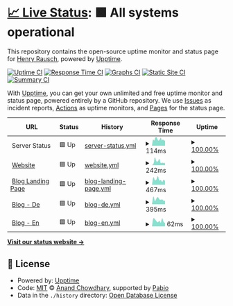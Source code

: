 # [📈 Live Status](https://status.postrausch.tech): <!--live status--> **🟩 All systems operational**

This repository contains the open-source uptime monitor and status page for [Henry Rausch](https://postrausch.tech), powered by [Upptime](https://github.com/upptime/upptime).

[![Uptime CI](https://github.com/hra42/postrausch-uptime/workflows/Uptime%20CI/badge.svg)](https://github.com/hra42/postrausch-uptime/actions?query=workflow%3A%22Uptime+CI%22)
[![Response Time CI](https://github.com/hra42/postrausch-uptime/workflows/Response%20Time%20CI/badge.svg)](https://github.com/hra42/postrausch-uptime/actions?query=workflow%3A%22Response+Time+CI%22)
[![Graphs CI](https://github.com/hra42/postrausch-uptime/workflows/Graphs%20CI/badge.svg)](https://github.com/hra42/postrausch-uptime/actions?query=workflow%3A%22Graphs+CI%22)
[![Static Site CI](https://github.com/hra42/postrausch-uptime/workflows/Static%20Site%20CI/badge.svg)](https://github.com/hra42/postrausch-uptime/actions?query=workflow%3A%22Static+Site+CI%22)
[![Summary CI](https://github.com/hra42/postrausch-uptime/workflows/Summary%20CI/badge.svg)](https://github.com/hra42/postrausch-uptime/actions?query=workflow%3A%22Summary+CI%22)

With [Upptime](https://upptime.js.org), you can get your own unlimited and free uptime monitor and status page, powered entirely by a GitHub repository. We use [Issues](https://github.com/hra42/postrausch-uptime/issues) as incident reports, [Actions](https://github.com/hra42/postrausch-uptime/actions) as uptime monitors, and [Pages](https://status.postrausch.tech) for the status page.

<!--start: status pages-->
<!-- This summary is generated by Upptime (https://github.com/upptime/upptime) -->
<!-- Do not edit this manually, your changes will be overwritten -->
<!-- prettier-ignore -->
| URL | Status | History | Response Time | Uptime |
| --- | ------ | ------- | ------------- | ------ |
| <img alt="" src="https://icons.duckduckgo.com/ip3/null.ico" height="13"> Server Status | 🟩 Up | [server-status.yml](https://github.com/hra42/postrausch-uptime/commits/HEAD/history/server-status.yml) | <details><summary><img alt="Response time graph" src="./graphs/server-status/response-time-week.png" height="20"> 114ms</summary><br><a href="https://status.postrausch.tech/history/server-status"><img alt="Response time 114" src="https://img.shields.io/endpoint?url=https%3A%2F%2Fraw.githubusercontent.com%2Fhra42%2Fpostrausch-uptime%2FHEAD%2Fapi%2Fserver-status%2Fresponse-time.json"></a><br><a href="https://status.postrausch.tech/history/server-status"><img alt="24-hour response time 94" src="https://img.shields.io/endpoint?url=https%3A%2F%2Fraw.githubusercontent.com%2Fhra42%2Fpostrausch-uptime%2FHEAD%2Fapi%2Fserver-status%2Fresponse-time-day.json"></a><br><a href="https://status.postrausch.tech/history/server-status"><img alt="7-day response time 114" src="https://img.shields.io/endpoint?url=https%3A%2F%2Fraw.githubusercontent.com%2Fhra42%2Fpostrausch-uptime%2FHEAD%2Fapi%2Fserver-status%2Fresponse-time-week.json"></a><br><a href="https://status.postrausch.tech/history/server-status"><img alt="30-day response time 114" src="https://img.shields.io/endpoint?url=https%3A%2F%2Fraw.githubusercontent.com%2Fhra42%2Fpostrausch-uptime%2FHEAD%2Fapi%2Fserver-status%2Fresponse-time-month.json"></a><br><a href="https://status.postrausch.tech/history/server-status"><img alt="1-year response time 114" src="https://img.shields.io/endpoint?url=https%3A%2F%2Fraw.githubusercontent.com%2Fhra42%2Fpostrausch-uptime%2FHEAD%2Fapi%2Fserver-status%2Fresponse-time-year.json"></a></details> | <details><summary><a href="https://status.postrausch.tech/history/server-status">100.00%</a></summary><a href="https://status.postrausch.tech/history/server-status"><img alt="All-time uptime 100.00%" src="https://img.shields.io/endpoint?url=https%3A%2F%2Fraw.githubusercontent.com%2Fhra42%2Fpostrausch-uptime%2FHEAD%2Fapi%2Fserver-status%2Fuptime.json"></a><br><a href="https://status.postrausch.tech/history/server-status"><img alt="24-hour uptime 100.00%" src="https://img.shields.io/endpoint?url=https%3A%2F%2Fraw.githubusercontent.com%2Fhra42%2Fpostrausch-uptime%2FHEAD%2Fapi%2Fserver-status%2Fuptime-day.json"></a><br><a href="https://status.postrausch.tech/history/server-status"><img alt="7-day uptime 100.00%" src="https://img.shields.io/endpoint?url=https%3A%2F%2Fraw.githubusercontent.com%2Fhra42%2Fpostrausch-uptime%2FHEAD%2Fapi%2Fserver-status%2Fuptime-week.json"></a><br><a href="https://status.postrausch.tech/history/server-status"><img alt="30-day uptime 100.00%" src="https://img.shields.io/endpoint?url=https%3A%2F%2Fraw.githubusercontent.com%2Fhra42%2Fpostrausch-uptime%2FHEAD%2Fapi%2Fserver-status%2Fuptime-month.json"></a><br><a href="https://status.postrausch.tech/history/server-status"><img alt="1-year uptime 100.00%" src="https://img.shields.io/endpoint?url=https%3A%2F%2Fraw.githubusercontent.com%2Fhra42%2Fpostrausch-uptime%2FHEAD%2Fapi%2Fserver-status%2Fuptime-year.json"></a></details>
| <img alt="" src="https://icons.duckduckgo.com/ip3/postrausch.tech.ico" height="13"> [Website](https://postrausch.tech) | 🟩 Up | [website.yml](https://github.com/hra42/postrausch-uptime/commits/HEAD/history/website.yml) | <details><summary><img alt="Response time graph" src="./graphs/website/response-time-week.png" height="20"> 242ms</summary><br><a href="https://status.postrausch.tech/history/website"><img alt="Response time 242" src="https://img.shields.io/endpoint?url=https%3A%2F%2Fraw.githubusercontent.com%2Fhra42%2Fpostrausch-uptime%2FHEAD%2Fapi%2Fwebsite%2Fresponse-time.json"></a><br><a href="https://status.postrausch.tech/history/website"><img alt="24-hour response time 151" src="https://img.shields.io/endpoint?url=https%3A%2F%2Fraw.githubusercontent.com%2Fhra42%2Fpostrausch-uptime%2FHEAD%2Fapi%2Fwebsite%2Fresponse-time-day.json"></a><br><a href="https://status.postrausch.tech/history/website"><img alt="7-day response time 242" src="https://img.shields.io/endpoint?url=https%3A%2F%2Fraw.githubusercontent.com%2Fhra42%2Fpostrausch-uptime%2FHEAD%2Fapi%2Fwebsite%2Fresponse-time-week.json"></a><br><a href="https://status.postrausch.tech/history/website"><img alt="30-day response time 242" src="https://img.shields.io/endpoint?url=https%3A%2F%2Fraw.githubusercontent.com%2Fhra42%2Fpostrausch-uptime%2FHEAD%2Fapi%2Fwebsite%2Fresponse-time-month.json"></a><br><a href="https://status.postrausch.tech/history/website"><img alt="1-year response time 242" src="https://img.shields.io/endpoint?url=https%3A%2F%2Fraw.githubusercontent.com%2Fhra42%2Fpostrausch-uptime%2FHEAD%2Fapi%2Fwebsite%2Fresponse-time-year.json"></a></details> | <details><summary><a href="https://status.postrausch.tech/history/website">100.00%</a></summary><a href="https://status.postrausch.tech/history/website"><img alt="All-time uptime 100.00%" src="https://img.shields.io/endpoint?url=https%3A%2F%2Fraw.githubusercontent.com%2Fhra42%2Fpostrausch-uptime%2FHEAD%2Fapi%2Fwebsite%2Fuptime.json"></a><br><a href="https://status.postrausch.tech/history/website"><img alt="24-hour uptime 100.00%" src="https://img.shields.io/endpoint?url=https%3A%2F%2Fraw.githubusercontent.com%2Fhra42%2Fpostrausch-uptime%2FHEAD%2Fapi%2Fwebsite%2Fuptime-day.json"></a><br><a href="https://status.postrausch.tech/history/website"><img alt="7-day uptime 100.00%" src="https://img.shields.io/endpoint?url=https%3A%2F%2Fraw.githubusercontent.com%2Fhra42%2Fpostrausch-uptime%2FHEAD%2Fapi%2Fwebsite%2Fuptime-week.json"></a><br><a href="https://status.postrausch.tech/history/website"><img alt="30-day uptime 100.00%" src="https://img.shields.io/endpoint?url=https%3A%2F%2Fraw.githubusercontent.com%2Fhra42%2Fpostrausch-uptime%2FHEAD%2Fapi%2Fwebsite%2Fuptime-month.json"></a><br><a href="https://status.postrausch.tech/history/website"><img alt="1-year uptime 100.00%" src="https://img.shields.io/endpoint?url=https%3A%2F%2Fraw.githubusercontent.com%2Fhra42%2Fpostrausch-uptime%2FHEAD%2Fapi%2Fwebsite%2Fuptime-year.json"></a></details>
| <img alt="" src="https://icons.duckduckgo.com/ip3/blog.postrausch.tech.ico" height="13"> [Blog Landing Page](https://blog.postrausch.tech) | 🟩 Up | [blog-landing-page.yml](https://github.com/hra42/postrausch-uptime/commits/HEAD/history/blog-landing-page.yml) | <details><summary><img alt="Response time graph" src="./graphs/blog-landing-page/response-time-week.png" height="20"> 467ms</summary><br><a href="https://status.postrausch.tech/history/blog-landing-page"><img alt="Response time 467" src="https://img.shields.io/endpoint?url=https%3A%2F%2Fraw.githubusercontent.com%2Fhra42%2Fpostrausch-uptime%2FHEAD%2Fapi%2Fblog-landing-page%2Fresponse-time.json"></a><br><a href="https://status.postrausch.tech/history/blog-landing-page"><img alt="24-hour response time 326" src="https://img.shields.io/endpoint?url=https%3A%2F%2Fraw.githubusercontent.com%2Fhra42%2Fpostrausch-uptime%2FHEAD%2Fapi%2Fblog-landing-page%2Fresponse-time-day.json"></a><br><a href="https://status.postrausch.tech/history/blog-landing-page"><img alt="7-day response time 467" src="https://img.shields.io/endpoint?url=https%3A%2F%2Fraw.githubusercontent.com%2Fhra42%2Fpostrausch-uptime%2FHEAD%2Fapi%2Fblog-landing-page%2Fresponse-time-week.json"></a><br><a href="https://status.postrausch.tech/history/blog-landing-page"><img alt="30-day response time 467" src="https://img.shields.io/endpoint?url=https%3A%2F%2Fraw.githubusercontent.com%2Fhra42%2Fpostrausch-uptime%2FHEAD%2Fapi%2Fblog-landing-page%2Fresponse-time-month.json"></a><br><a href="https://status.postrausch.tech/history/blog-landing-page"><img alt="1-year response time 467" src="https://img.shields.io/endpoint?url=https%3A%2F%2Fraw.githubusercontent.com%2Fhra42%2Fpostrausch-uptime%2FHEAD%2Fapi%2Fblog-landing-page%2Fresponse-time-year.json"></a></details> | <details><summary><a href="https://status.postrausch.tech/history/blog-landing-page">100.00%</a></summary><a href="https://status.postrausch.tech/history/blog-landing-page"><img alt="All-time uptime 100.00%" src="https://img.shields.io/endpoint?url=https%3A%2F%2Fraw.githubusercontent.com%2Fhra42%2Fpostrausch-uptime%2FHEAD%2Fapi%2Fblog-landing-page%2Fuptime.json"></a><br><a href="https://status.postrausch.tech/history/blog-landing-page"><img alt="24-hour uptime 100.00%" src="https://img.shields.io/endpoint?url=https%3A%2F%2Fraw.githubusercontent.com%2Fhra42%2Fpostrausch-uptime%2FHEAD%2Fapi%2Fblog-landing-page%2Fuptime-day.json"></a><br><a href="https://status.postrausch.tech/history/blog-landing-page"><img alt="7-day uptime 100.00%" src="https://img.shields.io/endpoint?url=https%3A%2F%2Fraw.githubusercontent.com%2Fhra42%2Fpostrausch-uptime%2FHEAD%2Fapi%2Fblog-landing-page%2Fuptime-week.json"></a><br><a href="https://status.postrausch.tech/history/blog-landing-page"><img alt="30-day uptime 100.00%" src="https://img.shields.io/endpoint?url=https%3A%2F%2Fraw.githubusercontent.com%2Fhra42%2Fpostrausch-uptime%2FHEAD%2Fapi%2Fblog-landing-page%2Fuptime-month.json"></a><br><a href="https://status.postrausch.tech/history/blog-landing-page"><img alt="1-year uptime 100.00%" src="https://img.shields.io/endpoint?url=https%3A%2F%2Fraw.githubusercontent.com%2Fhra42%2Fpostrausch-uptime%2FHEAD%2Fapi%2Fblog-landing-page%2Fuptime-year.json"></a></details>
| <img alt="" src="https://icons.duckduckgo.com/ip3/de.blog.postrausch.tech.ico" height="13"> [Blog - De](https://de.blog.postrausch.tech) | 🟩 Up | [blog-de.yml](https://github.com/hra42/postrausch-uptime/commits/HEAD/history/blog-de.yml) | <details><summary><img alt="Response time graph" src="./graphs/blog-de/response-time-week.png" height="20"> 395ms</summary><br><a href="https://status.postrausch.tech/history/blog-de"><img alt="Response time 395" src="https://img.shields.io/endpoint?url=https%3A%2F%2Fraw.githubusercontent.com%2Fhra42%2Fpostrausch-uptime%2FHEAD%2Fapi%2Fblog-de%2Fresponse-time.json"></a><br><a href="https://status.postrausch.tech/history/blog-de"><img alt="24-hour response time 286" src="https://img.shields.io/endpoint?url=https%3A%2F%2Fraw.githubusercontent.com%2Fhra42%2Fpostrausch-uptime%2FHEAD%2Fapi%2Fblog-de%2Fresponse-time-day.json"></a><br><a href="https://status.postrausch.tech/history/blog-de"><img alt="7-day response time 395" src="https://img.shields.io/endpoint?url=https%3A%2F%2Fraw.githubusercontent.com%2Fhra42%2Fpostrausch-uptime%2FHEAD%2Fapi%2Fblog-de%2Fresponse-time-week.json"></a><br><a href="https://status.postrausch.tech/history/blog-de"><img alt="30-day response time 395" src="https://img.shields.io/endpoint?url=https%3A%2F%2Fraw.githubusercontent.com%2Fhra42%2Fpostrausch-uptime%2FHEAD%2Fapi%2Fblog-de%2Fresponse-time-month.json"></a><br><a href="https://status.postrausch.tech/history/blog-de"><img alt="1-year response time 395" src="https://img.shields.io/endpoint?url=https%3A%2F%2Fraw.githubusercontent.com%2Fhra42%2Fpostrausch-uptime%2FHEAD%2Fapi%2Fblog-de%2Fresponse-time-year.json"></a></details> | <details><summary><a href="https://status.postrausch.tech/history/blog-de">100.00%</a></summary><a href="https://status.postrausch.tech/history/blog-de"><img alt="All-time uptime 100.00%" src="https://img.shields.io/endpoint?url=https%3A%2F%2Fraw.githubusercontent.com%2Fhra42%2Fpostrausch-uptime%2FHEAD%2Fapi%2Fblog-de%2Fuptime.json"></a><br><a href="https://status.postrausch.tech/history/blog-de"><img alt="24-hour uptime 100.00%" src="https://img.shields.io/endpoint?url=https%3A%2F%2Fraw.githubusercontent.com%2Fhra42%2Fpostrausch-uptime%2FHEAD%2Fapi%2Fblog-de%2Fuptime-day.json"></a><br><a href="https://status.postrausch.tech/history/blog-de"><img alt="7-day uptime 100.00%" src="https://img.shields.io/endpoint?url=https%3A%2F%2Fraw.githubusercontent.com%2Fhra42%2Fpostrausch-uptime%2FHEAD%2Fapi%2Fblog-de%2Fuptime-week.json"></a><br><a href="https://status.postrausch.tech/history/blog-de"><img alt="30-day uptime 100.00%" src="https://img.shields.io/endpoint?url=https%3A%2F%2Fraw.githubusercontent.com%2Fhra42%2Fpostrausch-uptime%2FHEAD%2Fapi%2Fblog-de%2Fuptime-month.json"></a><br><a href="https://status.postrausch.tech/history/blog-de"><img alt="1-year uptime 100.00%" src="https://img.shields.io/endpoint?url=https%3A%2F%2Fraw.githubusercontent.com%2Fhra42%2Fpostrausch-uptime%2FHEAD%2Fapi%2Fblog-de%2Fuptime-year.json"></a></details>
| <img alt="" src="https://icons.duckduckgo.com/ip3/en.blog.postrausch.tech.ico" height="13"> [Blog - En](https://en.blog.postrausch.tech) | 🟩 Up | [blog-en.yml](https://github.com/hra42/postrausch-uptime/commits/HEAD/history/blog-en.yml) | <details><summary><img alt="Response time graph" src="./graphs/blog-en/response-time-week.png" height="20"> 62ms</summary><br><a href="https://status.postrausch.tech/history/blog-en"><img alt="Response time 62" src="https://img.shields.io/endpoint?url=https%3A%2F%2Fraw.githubusercontent.com%2Fhra42%2Fpostrausch-uptime%2FHEAD%2Fapi%2Fblog-en%2Fresponse-time.json"></a><br><a href="https://status.postrausch.tech/history/blog-en"><img alt="24-hour response time 38" src="https://img.shields.io/endpoint?url=https%3A%2F%2Fraw.githubusercontent.com%2Fhra42%2Fpostrausch-uptime%2FHEAD%2Fapi%2Fblog-en%2Fresponse-time-day.json"></a><br><a href="https://status.postrausch.tech/history/blog-en"><img alt="7-day response time 62" src="https://img.shields.io/endpoint?url=https%3A%2F%2Fraw.githubusercontent.com%2Fhra42%2Fpostrausch-uptime%2FHEAD%2Fapi%2Fblog-en%2Fresponse-time-week.json"></a><br><a href="https://status.postrausch.tech/history/blog-en"><img alt="30-day response time 62" src="https://img.shields.io/endpoint?url=https%3A%2F%2Fraw.githubusercontent.com%2Fhra42%2Fpostrausch-uptime%2FHEAD%2Fapi%2Fblog-en%2Fresponse-time-month.json"></a><br><a href="https://status.postrausch.tech/history/blog-en"><img alt="1-year response time 62" src="https://img.shields.io/endpoint?url=https%3A%2F%2Fraw.githubusercontent.com%2Fhra42%2Fpostrausch-uptime%2FHEAD%2Fapi%2Fblog-en%2Fresponse-time-year.json"></a></details> | <details><summary><a href="https://status.postrausch.tech/history/blog-en">100.00%</a></summary><a href="https://status.postrausch.tech/history/blog-en"><img alt="All-time uptime 100.00%" src="https://img.shields.io/endpoint?url=https%3A%2F%2Fraw.githubusercontent.com%2Fhra42%2Fpostrausch-uptime%2FHEAD%2Fapi%2Fblog-en%2Fuptime.json"></a><br><a href="https://status.postrausch.tech/history/blog-en"><img alt="24-hour uptime 100.00%" src="https://img.shields.io/endpoint?url=https%3A%2F%2Fraw.githubusercontent.com%2Fhra42%2Fpostrausch-uptime%2FHEAD%2Fapi%2Fblog-en%2Fuptime-day.json"></a><br><a href="https://status.postrausch.tech/history/blog-en"><img alt="7-day uptime 100.00%" src="https://img.shields.io/endpoint?url=https%3A%2F%2Fraw.githubusercontent.com%2Fhra42%2Fpostrausch-uptime%2FHEAD%2Fapi%2Fblog-en%2Fuptime-week.json"></a><br><a href="https://status.postrausch.tech/history/blog-en"><img alt="30-day uptime 100.00%" src="https://img.shields.io/endpoint?url=https%3A%2F%2Fraw.githubusercontent.com%2Fhra42%2Fpostrausch-uptime%2FHEAD%2Fapi%2Fblog-en%2Fuptime-month.json"></a><br><a href="https://status.postrausch.tech/history/blog-en"><img alt="1-year uptime 100.00%" src="https://img.shields.io/endpoint?url=https%3A%2F%2Fraw.githubusercontent.com%2Fhra42%2Fpostrausch-uptime%2FHEAD%2Fapi%2Fblog-en%2Fuptime-year.json"></a></details>

<!--end: status pages-->

[**Visit our status website →**](https://status.postrausch.tech)

## 📄 License

- Powered by: [Upptime](https://github.com/upptime/upptime)
- Code: [MIT](./LICENSE) © [Anand Chowdhary](https://anandchowdhary.com), supported by [Pabio](https://pabio.com)
- Data in the `./history` directory: [Open Database License](https://opendatacommons.org/licenses/odbl/1-0/)
